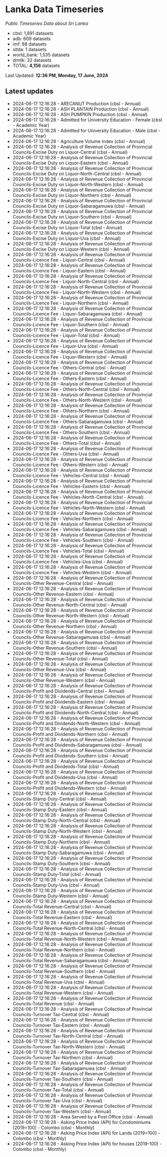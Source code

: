 # Lanka Data Timeseries
*Public Timeseries Data about Sri Lanka*

* cbsl: 1,891 datasets
* adb: 609 datasets
* imf: 88 datasets
* sltda: 1 datasets
* world_bank: 1,535 datasets
* dmtlk: 32 datasets
* TOTAL: **4,156** datasets

Last Updated: **12:36 PM, Monday, 17 June, 2024**

## Latest updates

* 2024-06-17 12:16:28 - ARECANUT Production (cbsl - Annual)
* 2024-06-17 12:16:28 - ASH PLANTAIN Production (cbsl - Annual)
* 2024-06-17 12:16:28 - ASH PUMPKIN Production (cbsl - Annual)
* 2024-06-17 12:16:28 - Admitted for University Education - Female (cbsl - Academic Year)
* 2024-06-17 12:16:28 - Admitted for University Education - Male (cbsl - Academic Year)
* 2024-06-17 12:16:28 - Agriculture Volume Index (cbsl - Annual)
* 2024-06-17 12:16:28 - Analysis of Revenue Collection of Provincial Councils-Excise Duty on Liquor-Central (cbsl - Annual)
* 2024-06-17 12:16:28 - Analysis of Revenue Collection of Provincial Councils-Excise Duty on Liquor-Eastern (cbsl - Annual)
* 2024-06-17 12:16:28 - Analysis of Revenue Collection of Provincial Councils-Excise Duty on Liquor-North-Central (cbsl - Annual)
* 2024-06-17 12:16:28 - Analysis of Revenue Collection of Provincial Councils-Excise Duty on Liquor-North-Western (cbsl - Annual)
* 2024-06-17 12:16:28 - Analysis of Revenue Collection of Provincial Councils-Excise Duty on Liquor-Northern (cbsl - Annual)
* 2024-06-17 12:16:28 - Analysis of Revenue Collection of Provincial Councils-Excise Duty on Liquor-Sabaragamuwa (cbsl - Annual)
* 2024-06-17 12:16:28 - Analysis of Revenue Collection of Provincial Councils-Excise Duty on Liquor-Southern (cbsl - Annual)
* 2024-06-17 12:16:28 - Analysis of Revenue Collection of Provincial Councils-Excise Duty on Liquor-Total (cbsl - Annual)
* 2024-06-17 12:16:28 - Analysis of Revenue Collection of Provincial Councils-Excise Duty on Liquor-Uva (cbsl - Annual)
* 2024-06-17 12:16:28 - Analysis of Revenue Collection of Provincial Councils-Excise Duty on Liquor-Western (cbsl - Annual)
* 2024-06-17 12:16:28 - Analysis of Revenue Collection of Provincial Councils-Licence Fee - Liquor-Central (cbsl - Annual)
* 2024-06-17 12:16:28 - Analysis of Revenue Collection of Provincial Councils-Licence Fee - Liquor-Eastern (cbsl - Annual)
* 2024-06-17 12:16:28 - Analysis of Revenue Collection of Provincial Councils-Licence Fee - Liquor-North-Central (cbsl - Annual)
* 2024-06-17 12:16:28 - Analysis of Revenue Collection of Provincial Councils-Licence Fee - Liquor-North-Western (cbsl - Annual)
* 2024-06-17 12:16:28 - Analysis of Revenue Collection of Provincial Councils-Licence Fee - Liquor-Northern (cbsl - Annual)
* 2024-06-17 12:16:28 - Analysis of Revenue Collection of Provincial Councils-Licence Fee - Liquor-Sabaragamuwa (cbsl - Annual)
* 2024-06-17 12:16:28 - Analysis of Revenue Collection of Provincial Councils-Licence Fee - Liquor-Southern (cbsl - Annual)
* 2024-06-17 12:16:28 - Analysis of Revenue Collection of Provincial Councils-Licence Fee - Liquor-Total (cbsl - Annual)
* 2024-06-17 12:16:28 - Analysis of Revenue Collection of Provincial Councils-Licence Fee - Liquor-Uva (cbsl - Annual)
* 2024-06-17 12:16:28 - Analysis of Revenue Collection of Provincial Councils-Licence Fee - Liquor-Western (cbsl - Annual)
* 2024-06-17 12:16:28 - Analysis of Revenue Collection of Provincial Councils-Licence Fee - Others-Central (cbsl - Annual)
* 2024-06-17 12:16:28 - Analysis of Revenue Collection of Provincial Councils-Licence Fee - Others-Eastern (cbsl - Annual)
* 2024-06-17 12:16:28 - Analysis of Revenue Collection of Provincial Councils-Licence Fee - Others-North-Central (cbsl - Annual)
* 2024-06-17 12:16:28 - Analysis of Revenue Collection of Provincial Councils-Licence Fee - Others-North-Western (cbsl - Annual)
* 2024-06-17 12:16:28 - Analysis of Revenue Collection of Provincial Councils-Licence Fee - Others-Northern (cbsl - Annual)
* 2024-06-17 12:16:28 - Analysis of Revenue Collection of Provincial Councils-Licence Fee - Others-Sabaragamuwa (cbsl - Annual)
* 2024-06-17 12:16:28 - Analysis of Revenue Collection of Provincial Councils-Licence Fee - Others-Southern (cbsl - Annual)
* 2024-06-17 12:16:28 - Analysis of Revenue Collection of Provincial Councils-Licence Fee - Others-Total (cbsl - Annual)
* 2024-06-17 12:16:28 - Analysis of Revenue Collection of Provincial Councils-Licence Fee - Others-Uva (cbsl - Annual)
* 2024-06-17 12:16:28 - Analysis of Revenue Collection of Provincial Councils-Licence Fee - Others-Western (cbsl - Annual)
* 2024-06-17 12:16:28 - Analysis of Revenue Collection of Provincial Councils-Licence Fee - Vehicles-Central (cbsl - Annual)
* 2024-06-17 12:16:28 - Analysis of Revenue Collection of Provincial Councils-Licence Fee - Vehicles-Eastern (cbsl - Annual)
* 2024-06-17 12:16:28 - Analysis of Revenue Collection of Provincial Councils-Licence Fee - Vehicles-North-Central (cbsl - Annual)
* 2024-06-17 12:16:28 - Analysis of Revenue Collection of Provincial Councils-Licence Fee - Vehicles-North-Western (cbsl - Annual)
* 2024-06-17 12:16:28 - Analysis of Revenue Collection of Provincial Councils-Licence Fee - Vehicles-Northern (cbsl - Annual)
* 2024-06-17 12:16:28 - Analysis of Revenue Collection of Provincial Councils-Licence Fee - Vehicles-Sabaragamuwa (cbsl - Annual)
* 2024-06-17 12:16:28 - Analysis of Revenue Collection of Provincial Councils-Licence Fee - Vehicles-Southern (cbsl - Annual)
* 2024-06-17 12:16:28 - Analysis of Revenue Collection of Provincial Councils-Licence Fee - Vehicles-Total (cbsl - Annual)
* 2024-06-17 12:16:28 - Analysis of Revenue Collection of Provincial Councils-Licence Fee - Vehicles-Uva (cbsl - Annual)
* 2024-06-17 12:16:28 - Analysis of Revenue Collection of Provincial Councils-Licence Fee - Vehicles-Western (cbsl - Annual)
* 2024-06-17 12:16:28 - Analysis of Revenue Collection of Provincial Councils-Other Revenue-Central (cbsl - Annual)
* 2024-06-17 12:16:28 - Analysis of Revenue Collection of Provincial Councils-Other Revenue-Eastern (cbsl - Annual)
* 2024-06-17 12:16:28 - Analysis of Revenue Collection of Provincial Councils-Other Revenue-North-Central (cbsl - Annual)
* 2024-06-17 12:16:28 - Analysis of Revenue Collection of Provincial Councils-Other Revenue-North-Western (cbsl - Annual)
* 2024-06-17 12:16:28 - Analysis of Revenue Collection of Provincial Councils-Other Revenue-Northern (cbsl - Annual)
* 2024-06-17 12:16:28 - Analysis of Revenue Collection of Provincial Councils-Other Revenue-Sabaragamuwa (cbsl - Annual)
* 2024-06-17 12:16:28 - Analysis of Revenue Collection of Provincial Councils-Other Revenue-Southern (cbsl - Annual)
* 2024-06-17 12:16:28 - Analysis of Revenue Collection of Provincial Councils-Other Revenue-Total (cbsl - Annual)
* 2024-06-17 12:16:28 - Analysis of Revenue Collection of Provincial Councils-Other Revenue-Uva (cbsl - Annual)
* 2024-06-17 12:16:28 - Analysis of Revenue Collection of Provincial Councils-Other Revenue-Western (cbsl - Annual)
* 2024-06-17 12:16:28 - Analysis of Revenue Collection of Provincial Councils-Profit and Dividends-Central (cbsl - Annual)
* 2024-06-17 12:16:28 - Analysis of Revenue Collection of Provincial Councils-Profit and Dividends-Eastern (cbsl - Annual)
* 2024-06-17 12:16:28 - Analysis of Revenue Collection of Provincial Councils-Profit and Dividends-North-Central (cbsl - Annual)
* 2024-06-17 12:16:28 - Analysis of Revenue Collection of Provincial Councils-Profit and Dividends-North-Western (cbsl - Annual)
* 2024-06-17 12:16:28 - Analysis of Revenue Collection of Provincial Councils-Profit and Dividends-Northern (cbsl - Annual)
* 2024-06-17 12:16:28 - Analysis of Revenue Collection of Provincial Councils-Profit and Dividends-Sabaragamuwa (cbsl - Annual)
* 2024-06-17 12:16:28 - Analysis of Revenue Collection of Provincial Councils-Profit and Dividends-Southern (cbsl - Annual)
* 2024-06-17 12:16:28 - Analysis of Revenue Collection of Provincial Councils-Profit and Dividends-Total (cbsl - Annual)
* 2024-06-17 12:16:28 - Analysis of Revenue Collection of Provincial Councils-Profit and Dividends-Uva (cbsl - Annual)
* 2024-06-17 12:16:28 - Analysis of Revenue Collection of Provincial Councils-Profit and Dividends-Western (cbsl - Annual)
* 2024-06-17 12:16:28 - Analysis of Revenue Collection of Provincial Councils-Stamp Duty-Central (cbsl - Annual)
* 2024-06-17 12:16:28 - Analysis of Revenue Collection of Provincial Councils-Stamp Duty-Eastern (cbsl - Annual)
* 2024-06-17 12:16:28 - Analysis of Revenue Collection of Provincial Councils-Stamp Duty-North-Central (cbsl - Annual)
* 2024-06-17 12:16:28 - Analysis of Revenue Collection of Provincial Councils-Stamp Duty-North-Western (cbsl - Annual)
* 2024-06-17 12:16:28 - Analysis of Revenue Collection of Provincial Councils-Stamp Duty-Northern (cbsl - Annual)
* 2024-06-17 12:16:28 - Analysis of Revenue Collection of Provincial Councils-Stamp Duty-Sabaragamuwa (cbsl - Annual)
* 2024-06-17 12:16:28 - Analysis of Revenue Collection of Provincial Councils-Stamp Duty-Southern (cbsl - Annual)
* 2024-06-17 12:16:28 - Analysis of Revenue Collection of Provincial Councils-Stamp Duty-Total (cbsl - Annual)
* 2024-06-17 12:16:28 - Analysis of Revenue Collection of Provincial Councils-Stamp Duty-Uva (cbsl - Annual)
* 2024-06-17 12:16:28 - Analysis of Revenue Collection of Provincial Councils-Stamp Duty-Western (cbsl - Annual)
* 2024-06-17 12:16:28 - Analysis of Revenue Collection of Provincial Councils-Total Revenue-Central (cbsl - Annual)
* 2024-06-17 12:16:28 - Analysis of Revenue Collection of Provincial Councils-Total Revenue-Eastern (cbsl - Annual)
* 2024-06-17 12:16:28 - Analysis of Revenue Collection of Provincial Councils-Total Revenue-North-Central (cbsl - Annual)
* 2024-06-17 12:16:28 - Analysis of Revenue Collection of Provincial Councils-Total Revenue-North-Western (cbsl - Annual)
* 2024-06-17 12:16:28 - Analysis of Revenue Collection of Provincial Councils-Total Revenue-Northern (cbsl - Annual)
* 2024-06-17 12:16:28 - Analysis of Revenue Collection of Provincial Councils-Total Revenue-Sabaragamuwa (cbsl - Annual)
* 2024-06-17 12:16:28 - Analysis of Revenue Collection of Provincial Councils-Total Revenue-Southern (cbsl - Annual)
* 2024-06-17 12:16:28 - Analysis of Revenue Collection of Provincial Councils-Total Revenue-Uva (cbsl - Annual)
* 2024-06-17 12:16:28 - Analysis of Revenue Collection of Provincial Councils-Total Revenue-Western (cbsl - Annual)
* 2024-06-17 12:16:28 - Analysis of Revenue Collection of Provincial Councils-Total Revenue (cbsl - Annual)
* 2024-06-17 12:16:28 - Analysis of Revenue Collection of Provincial Councils-Turnover Tax-Central (cbsl - Annual)
* 2024-06-17 12:16:28 - Analysis of Revenue Collection of Provincial Councils-Turnover Tax-Eastern (cbsl - Annual)
* 2024-06-17 12:16:28 - Analysis of Revenue Collection of Provincial Councils-Turnover Tax-North-Central (cbsl - Annual)
* 2024-06-17 12:16:28 - Analysis of Revenue Collection of Provincial Councils-Turnover Tax-North-Western (cbsl - Annual)
* 2024-06-17 12:16:28 - Analysis of Revenue Collection of Provincial Councils-Turnover Tax-Northern (cbsl - Annual)
* 2024-06-17 12:16:28 - Analysis of Revenue Collection of Provincial Councils-Turnover Tax-Sabaragamuwa (cbsl - Annual)
* 2024-06-17 12:16:28 - Analysis of Revenue Collection of Provincial Councils-Turnover Tax-Southern (cbsl - Annual)
* 2024-06-17 12:16:28 - Analysis of Revenue Collection of Provincial Councils-Turnover Tax-Total (cbsl - Annual)
* 2024-06-17 12:16:28 - Analysis of Revenue Collection of Provincial Councils-Turnover Tax-Uva (cbsl - Annual)
* 2024-06-17 12:16:28 - Analysis of Revenue Collection of Provincial Councils-Turnover Tax-Western (cbsl - Annual)
* 2024-06-17 12:16:28 - Area Served by a Post Office (cbsl - Annual)
* 2024-06-17 12:16:28 - Asking Price Index (API) for Condominiums (2019=100) - Colombo (cbsl - Monthly)
* 2024-06-17 12:16:28 - Asking Price Index (API) for Lands (2019=100) - Colombo (cbsl - Monthly)
* 2024-06-17 12:16:28 - Asking Price Index (API) for houses (2019-100) - Colombo (cbsl - Monthly)